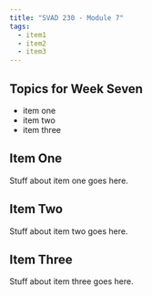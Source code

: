 ```yaml
---
title: "SVAD 230 - Module 7"
tags:
  - item1
  - item2
  - item3
---
```


## Topics for Week Seven

- item one
- item two
- item three

## Item One

Stuff about item one goes here.

## Item Two

Stuff about item two goes here.

## Item Three

Stuff about item three goes here.
